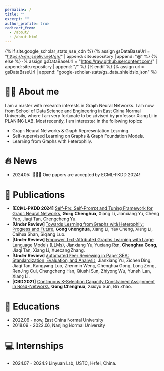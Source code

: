 ```yaml
---
permalink: /
title: ""
excerpt: ""
author_profile: true
redirect_from: 
  - /about/
  - /about.html
---
```


{% if site.google_scholar_stats_use_cdn %}
{% assign gsDataBaseUrl = "https://cdn.jsdelivr.net/gh/" | append: site.repository | append: "@" %}
{% else %}
{% assign gsDataBaseUrl = "https://raw.githubusercontent.com/" | append: site.repository | append: "/" %}
{% endif %}
{% assign url = gsDataBaseUrl | append: "google-scholar-stats/gs_data_shieldsio.json" %}

<span class='anchor' id='about-me'></span>

# 🤵🏻 About me
I am a master with research interests in Graph Neural Networks. I am now from School of Data Science and Engineering in East China Normal University, where I am very fortunate to be advised by professor Xiang Li in PLANING LAB. Most recently, I am interested in the following topics:
- Graph Neural Networks & Graph Representation Learning.
- Self-supervised Learning on Graphs & Graph Foundation Models.
- Learning from Graphs with Heterophily.

# 🔥 News
- 2024.05: &nbsp;🎉🎉🎉 One papers are accepted by ECML-PKDD 2024!

# 📝 Publications 
- **[ECML-PKDD 2024]** [Self-Pro: Self-Prompt and Tuning Framework for Graph Neural Networks](https://arxiv.org/abs/2310.10362), **Gong Chenghua**, Xiang Li, Jianxiang Yu, Cheng Yao, Jiaqi Tan, Chengcheng Yu. 
- **[Under Review]** [Towards Learning from Graphs with Heterophily: Progress and Future](https://arxiv.org/abs/2401.09769), **Gong Chenghua**, Xiang Li, Yao Cheng, Xiang Li, Caihua Shan, Siqiang Luo.
- **[Under Review]** [Empower Text-Attributed Graphs Learning with Large Language Models (LLMs)](https://arxiv.org/abs/2401.09769), Jianxiang Yu, Yuxiang Ren, **Chenghua Gong**, Jiaqi Tan, Xiang Li, Xuecang Zhang. 
- **[Under Review]** [Automated Peer Reviewing in Paper SEA: Standardization, Evaluation, and Analysis](), Jianxiang Yu, Zichen Ding, Jiaqi Tan, Kangyang Luo, Zhenmin Weng, Chenghua Gong, Long Zeng, RenJing Cui, Chengcheng Han, Qiushi Sun, Zhiyong Wu, Yunshi Lan, Xiang Li. 
- **[CBD 2021]** [Continuous K-Selection Capacity Constrained Assignment in Road-Networks](https://ieeexplore.ieee.org/document/9816226), **Gong Chenghua**, Xiaoyu Sun, Bin Zhao. 

# 📖 Educations
- 2022.06 - now, East China Normal University
- 2018.09 - 2022.06, Nanjing Normal University 

# 💻 Internships
- 2024.07 - 2024.9 Linyuan Lab, USTC, Hefei, China.
